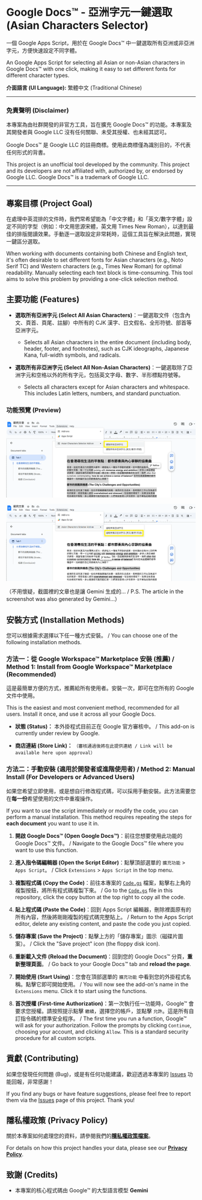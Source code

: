 # Google Docs™ - 亞洲字元一鍵選取 (Asian Characters Selector)

一個 Google Apps Script，用於在 Google Docs™ 中一鍵選取所有亞洲或非亞洲字元，方便快速設定不同字體。

An Google Apps Script for selecting all Asian or non-Asian characters in Google Docs™ with one click, making it easy to set different fonts for different character types.

**介面語言 (UI Language):** 繁體中文 (Traditional Chinese)

---

### 免責聲明 (Disclaimer)

本專案為由社群開發的非官方工具，旨在擴充 Google Docs™ 的功能。本專案及其開發者與 Google LLC 沒有任何關聯、未受其授權、也未經其認可。

Google Docs™ 是 Google LLC 的註冊商標。使用此商標僅為識別目的，不代表任何形式的背書。

This project is an unofficial tool developed by the community. This project and its developers are not affiliated with, authorized by, or endorsed by Google LLC. Google Docs™ is a trademark of Google LLC.

---

## 專案目標 (Project Goal)

在處理中英混排的文件時，我們常希望能為「中文字體」和「英文/數字字體」設定不同的字型（例如：中文用思源宋體，英文用 Times New Roman），以達到最佳的排版閱讀效果。手動逐一選取設定非常耗時，這個工具旨在解決此問題，實現一鍵區分選取。

When working with documents containing both Chinese and English text, it's often desirable to set different fonts for Asian characters (e.g., Noto Serif TC) and Western characters (e.g., Times New Roman) for optimal readability. Manually selecting each text block is time-consuming. This tool aims to solve this problem by providing a one-click selection method.

## 主要功能 (Features)

* **選取所有亞洲字元 (Select All Asian Characters)**：一鍵選取文件（包含內文、頁首、頁尾、註腳）中所有的 CJK 漢字、日文假名、全形符號、部首等亞洲字元。
    * Selects all Asian characters in the entire document (including body, header, footer, and footnotes), such as CJK ideographs, Japanese Kana, full-width symbols, and radicals.

* **選取所有非亞洲字元 (Select All Non-Asian Characters)**：一鍵選取除了亞洲字元和空格以外的所有字元，包括英文字母、數字、半形標點符號等。
    * Selects all characters except for Asian characters and whitespace. This includes Latin letters, numbers, and standard punctuation.

### 功能預覽 (Preview)

![選取所有亞洲字元](https://raw.githubusercontent.com/rayyue300/GoogleDocs-AsianCharactersSelector/main/images/screenshot1.png)

![選取所有非亞洲字元 (英文/數字/符號)](https://raw.githubusercontent.com/rayyue300/GoogleDocs-AsianCharactersSelector/main/images/screenshot2.png)

（不用懷疑，截圖裡的文章也是讓 Gemini 生成的… / P.S. The article in the screenshot was also generated by Gemini...）

## 安裝方式 (Installation Methods)

您可以根據需求選擇以下任一種方式安裝。 / You can choose one of the following installation methods.

### 方法一：從 Google Workspace™ Marketplace 安裝 (推薦) / Method 1: Install from Google Workspace™ Marketplace (Recommended)

這是最簡單方便的方式，推薦給所有使用者。安裝一次，即可在您所有的 Google 文件中使用。

This is the easiest and most convenient method, recommended for all users. Install it once, and use it across all your Google Docs.

* **狀態 (Status)：** 本外掛程式目前正在 Google 官方審核中。 / This add-on is currently under review by Google.

* **商店連結 (Store Link)：** `（審核通過後將在此提供連結 / Link will be available here upon approval）`

### 方法二：手動安裝 (適用於開發者或進階使用者) / Method 2: Manual Install (For Developers or Advanced Users)

如果您希望立即使用，或是想自行修改程式碼，可以採用手動安裝。此方法需要您在**每一份**希望使用的文件中重複操作。

If you want to use the script immediately or modify the code, you can perform a manual installation. This method requires repeating the steps for **each document** you want to use it in.

1. **開啟 Google Docs™ (Open Google Docs™)**：前往您想要使用此功能的 Google Docs™ 文件。 / Navigate to the Google Docs™ file where you want to use this function.

2. **進入指令碼編輯器 (Open the Script Editor)**：點擊頂部選單的 `擴充功能` > `Apps Script`。 / Click `Extensions` > `Apps Script` in the top menu.

3. **複製程式碼 (Copy the Code)**：前往本專案的 [`Code.gs`](https://github.com/rayyue300/GoogleDocs-AsianCharactersSelector/blob/main/Code.gs) 檔案，點擊右上角的複製按鈕，將所有程式碼複製下來。 / Go to the [`Code.gs`](https://github.com/rayyue300/GoogleDocs-AsianCharactersSelector/blob/main/Code.gs) file in this repository, click the copy button at the top right to copy all the code.

4. **貼上程式碼 (Paste the Code)**：回到 Apps Script 編輯器，刪除裡面原有的所有內容，然後將剛剛複製的程式碼完整貼上。 / Return to the Apps Script editor, delete any existing content, and paste the code you just copied.

5. **儲存專案 (Save the Project)**：點擊上方的「儲存專案」圖示（磁碟片圖案）。 / Click the "Save project" icon (the floppy disk icon).

6. **重新載入文件 (Reload the Document)**：回到您的 Google Docs™ 分頁，**重新整理頁面**。 / Go back to your Google Docs™ tab and **reload the page**.

7. **開始使用 (Start Using)**：您會在頂部選單的 `擴充功能` 中看到您的外掛程式名稱。點擊它即可開始使用。 / You will now see the add-on's name in the `Extensions` menu. Click it to start using the functions.

8. **首次授權 (First-time Authorization)**：第一次執行任一功能時，Google™ 會要求您授權。請按照提示點擊 `繼續`，選擇您的帳戶，並點擊 `允許`。這是所有自訂指令碼的標準安全程序。 / The first time you run a function, Google™ will ask for your authorization. Follow the prompts by clicking `Continue`, choosing your account, and clicking `Allow`. This is a standard security procedure for all custom scripts.

## 貢獻 (Contributing)

如果您發現任何問題 (Bug)，或是有任何功能建議，歡迎透過本專案的 [Issues](https://github.com/rayyue300/GoogleDocs-AsianCharactersSelector/issues) 功能回報，非常感謝！

If you find any bugs or have feature suggestions, please feel free to report them via the [Issues](https://github.com/rayyue300/GoogleDocs-AsianCharactersSelector/issues) page of this project. Thank you!

## 隱私權政策 (Privacy Policy)

關於本專案如何處理您的資料，請參閱我們的[**隱私權政策檔案**](PRIVACY_POLICY.md)。

For details on how this project handles your data, please see our [**Privacy Policy**](PRIVACY_POLICY.md).

## 致謝 (Credits)

* 本專案的核心程式碼由 Google™ 的大型語言模型 **Gemini**
